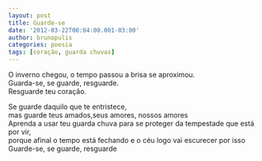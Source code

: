 ```yaml
---
layout: post
title: Guarde-se
date: '2012-03-22T00:04:00.001-03:00'
author: brunopulis
categories: poesia
tags: [coração, guarda chuvas]
---
```


O inverno chegou, o tempo passou a brisa se aproximou.<br />
Guarda-se, se guarde, resguarde.<br />
Resguarde teu coração. <br />

Se guarde daquilo que te entristece, <br />
mas guarde teus amados,seus amores, nossos amores<br />
Aprenda a usar teu guarda chuva para se proteger da tempestade que está por vir, <br />
porque afinal o tempo está fechando e o céu logo vai escurecer por isso<br />
 Guarde-se, se guarde, resguarde